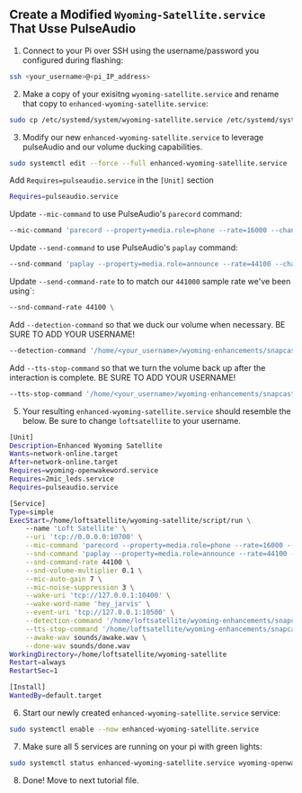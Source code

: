 ## Create a Modified `Wyoming-Satellite.service` That Usse PulseAudio

1. Connect to your Pi over SSH using the username/password you configured during flashing:
```sh
ssh <your_username>@<pi_IP_address>
```

2. Make a copy of your exisitng `wyoming-satellite.service` and rename that copy to `enhanced-wyoming-satellite.service`:
```sh
sudo cp /etc/systemd/system/wyoming-satellite.service /etc/systemd/system/enhanced-wyoming-satellite.service
```

3. Modify our new `enhanced-wyoming-satellite.service` to leverage pulseAudio and our volume ducking capabilities.
```sh
sudo systemctl edit --force --full enhanced-wyoming-satellite.service
```

Add `Requires=pulseaudio.service` in the `[Unit]` section
```sh
Requires=pulseaudio.service
```

Update `--mic-command` to use PulseAudio's `parecord` command:
```sh
--mic-command 'parecord --property=media.role=phone --rate=16000 --channels=1 --format=s16le --raw' \
```

Update `--send-command` to use PulseAudio's `paplay` command:
```sh
--snd-command 'paplay --property=media.role=announce --rate=44100 --channels=1 --format=s16le --raw' \
```

Update `--send-command-rate` to to match our `441000` sample rate we've been using`:
```sh
--snd-command-rate 44100 \
```

Add `--detection-command` so that we duck our volume when necessary.  BE SURE TO ADD YOUR USERNAME!
```sh
--detection-command '/home/<your_username>/wyoming-enhancements/snapcast/scripts/awake.sh' \
```

Add `--tts-stop-command` so that we turn the volume back up after the interaction is complete.  BE SURE TO ADD YOUR USERNAME!
```sh
--tts-stop-command '/home/<your_username>/wyoming-enhancements/snapcast/scripts/done.sh' \
```

5. Your resulting `enhanced-wyoming-satellite.service` should resemble the below.  Be sure to change `loftsatellite` to your username.
```sh
[Unit]
Description=Enhanced Wyoming Satellite
Wants=network-online.target
After=network-online.target
Requires=wyoming-openwakeword.service
Requires=2mic_leds.service
Requires=pulseaudio.service

[Service]
Type=simple
ExecStart=/home/loftsatellite/wyoming-satellite/script/run \
    --name 'Loft Satellite' \
    --uri 'tcp://0.0.0.0:10700' \
    --mic-command 'parecord --property=media.role=phone --rate=16000 --channels=1 --format=s16le --raw' \
    --snd-command 'paplay --property=media.role=announce --rate=44100 --channels=1 --format=s16le --raw' \
    --snd-command-rate 44100 \
    --snd-volume-multiplier 0.1 \
    --mic-auto-gain 7 \
    --mic-noise-suppression 3 \
    --wake-uri 'tcp://127.0.0.1:10400' \
    --wake-word-name 'hey_jarvis' \
    --event-uri 'tcp://127.0.0.1:10500' \
    --detection-command '/home/loftsatellite/wyoming-enhancements/snapcast/scripts/awake.sh' \
    --tts-stop-command '/home/loftsatellite/wyoming-enhancements/snapcast/scripts/done.sh' \
    --awake-wav sounds/awake.wav \
    --done-wav sounds/done.wav
WorkingDirectory=/home/loftsatellite/wyoming-satellite
Restart=always
RestartSec=1

[Install]
WantedBy=default.target
```
6. Start our newly created `enhanced-wyoming-satellite.service` service:
```sh
sudo systemctl enable --now enhanced-wyoming-satellite.service
```

7. Make sure all 5 services are running on your pi with green lights:
```sh
sudo systemctl status enhanced-wyoming-satellite.service wyoming-openwakeword.service 2mic_leds.service  pulseaudio.service snapclient.service
```

8. Done! Move to next tutorial file.